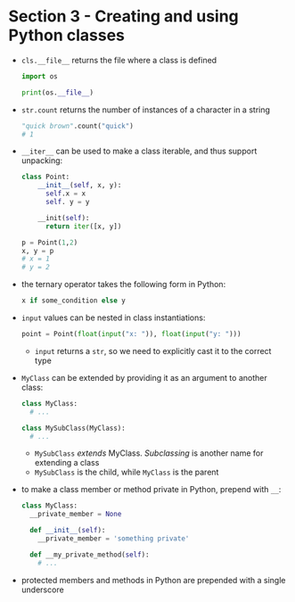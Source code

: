 # Section 3 - Creating and using Python classes

- `cls.__file__` returns the file where a class is defined
  ```python
  import os

  print(os.__file__)
  ```
- `str.count` returns the number of instances of a character in a string

  ```python
  "quick brown".count("quick")
  # 1
  ```
- `__iter__` can be used to make a class iterable, and thus support unpacking:

  ```python
  class Point:
      __init__(self, x, y):
        self.x = x
        self. y = y

      __init(self):
        return iter([x, y])

  p = Point(1,2)
  x, y = p
  # x = 1
  # y = 2
  ```
- the ternary operator takes the following form in Python:

  ```python
  x if some_condition else y
  ```
- `input` values can be nested in class instantiations:

  ```python
  point = Point(float(input("x: ")), float(input("y: ")))
  ```

  - `input` returns a `str`, so we need to explicitly cast it to the correct
    type
- `MyClass` can be extended by providing it as an argument to another class:

  ```python
  class MyClass:
    # ...

  class MySubClass(MyClass):
    # ...
  ```

  - `MySubClass` _extends_ MyClass. _Subclassing_ is another name for extending
    a class
  - `MySubClass` is the child, while `MyClass` is the parent
- to make a class member or method private in Python, prepend with `__`:

  ```python
  class MyClass:
    __private_member = None

    def __init__(self):
      __private_member = 'something private'

    def __my_private_method(self):
      # ...
  ```
- protected members and methods in Python are prepended with a single underscore

